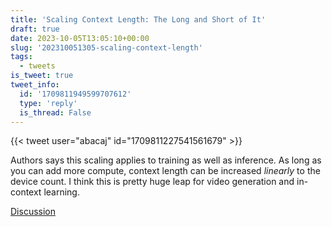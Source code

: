 ```yaml
---
title: 'Scaling Context Length: The Long and Short of It'
draft: true
date: 2023-10-05T13:05:10+00:00
slug: '202310051305-scaling-context-length'
tags:
  - tweets
is_tweet: true
tweet_info:
  id: '1709811949599707612'
  type: 'reply'
  is_thread: False
---
```




{{< tweet user="abacaj" id="1709811227541561679" >}}

Authors says this scaling applies to training as well as inference. As long as you can add more compute, context length can be increased *linearly* to the device count. I think this is pretty huge leap for video generation and in-context learning.

[Discussion](https://x.com/sytelus/status/1709811949599707612)
